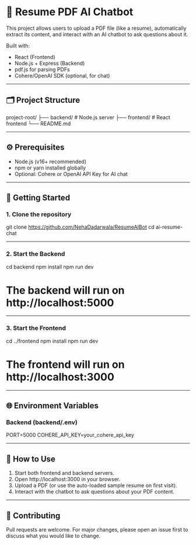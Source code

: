 # 📄 Resume PDF AI Chatbot

This project allows users to upload a PDF file (like a resume), automatically extract its content, and interact with an AI chatbot to ask questions about it.

Built with:
- React (Frontend)
- Node.js + Express (Backend)
- pdf.js for parsing PDFs
- Cohere/OpenAI SDK (optional, for chat)

---

## 🗂️ Project Structure

project-root/
├── backend/        # Node.js server
├── frontend/       # React frontend
└── README.md

---

## ⚙️ Prerequisites

- Node.js (v16+ recommended)
- npm or yarn installed globally
- Optional: Cohere or OpenAI API Key for AI chat

---

## 🚀 Getting Started

### 1. Clone the repository

git clone https://github.com/NehaDadarwala/ResumeAIBot
cd ai-resume-chat

---

### 2. Start the Backend

cd backend
npm install
npm run dev

# The backend will run on http://localhost:5000

---

### 3. Start the Frontend

cd ../frontend
npm install
npm run dev

# The frontend will run on http://localhost:3000

---

## 🌐 Environment Variables

### Backend (backend/.env)

PORT=5000
COHERE_API_KEY=your_cohere_api_key

---

## 🧪 How to Use

1. Start both frontend and backend servers.
2. Open http://localhost:3000 in your browser.
3. Upload a PDF (or use the auto-loaded sample resume on first visit).
4. Interact with the chatbot to ask questions about your PDF content.

---

## 🤝 Contributing

Pull requests are welcome. For major changes, please open an issue first to discuss what you would like to change.